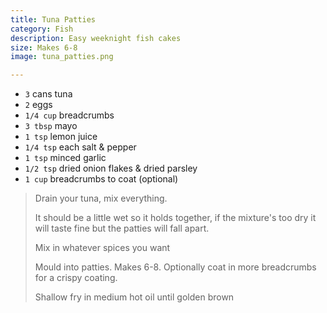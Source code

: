 ```yaml
---
title: Tuna Patties 
category: Fish
description: Easy weeknight fish cakes
size: Makes 6-8
image: tuna_patties.png

--- 
```

* `3` cans tuna
* `2` eggs
* `1/4 cup` breadcrumbs
* `3 tbsp` mayo
* `1 tsp` lemon juice
* `1/4 tsp` each salt & pepper
* `1 tsp` minced garlic
* `1/2 tsp` dried onion flakes & dried parsley
* `1 cup` breadcrumbs to coat (optional)
 
>
> Drain your tuna, mix everything.
>
> It should be a little wet so it holds together, if the mixture's too dry it will taste fine but the patties will fall apart.
>
> Mix in whatever spices you want
> 
> Mould into patties. Makes 6-8. Optionally coat in more breadcrumbs for a crispy coating. 
> 
> Shallow fry in medium hot oil until golden brown
